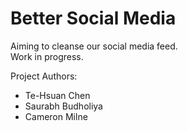 # Better Social Media
Aiming to cleanse our social media feed.  
Work in progress.

Project Authors:
- Te-Hsuan Chen
- Saurabh Budholiya
- Cameron Milne
